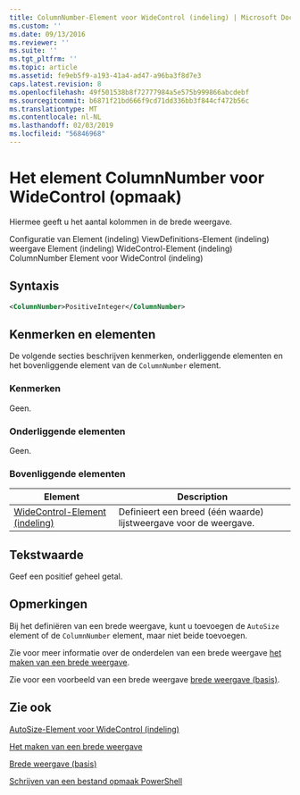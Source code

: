 ```yaml
---
title: ColumnNumber-Element voor WideControl (indeling) | Microsoft Docs
ms.custom: ''
ms.date: 09/13/2016
ms.reviewer: ''
ms.suite: ''
ms.tgt_pltfrm: ''
ms.topic: article
ms.assetid: fe9eb5f9-a193-41a4-ad47-a96ba3f8d7e3
caps.latest.revision: 8
ms.openlocfilehash: 49f501538b8f72777984a5e575b999866abcdebf
ms.sourcegitcommit: b6871f21bd666f9cd71dd336bb3f844cf472b56c
ms.translationtype: MT
ms.contentlocale: nl-NL
ms.lasthandoff: 02/03/2019
ms.locfileid: "56846968"
---
```

# <a name="columnnumber-element-for-widecontrol-format"></a>Het element ColumnNumber voor WideControl (opmaak)

Hiermee geeft u het aantal kolommen in de brede weergave.

Configuratie van Element (indeling) ViewDefinitions-Element (indeling) weergave Element (indeling) WideControl-Element (indeling) ColumnNumber Element voor WideControl (indeling)

## <a name="syntax"></a>Syntaxis

```xml
<ColumnNumber>PositiveInteger</ColumnNumber>
```

## <a name="attributes-and-elements"></a>Kenmerken en elementen

De volgende secties beschrijven kenmerken, onderliggende elementen en het bovenliggende element van de `ColumnNumber` element.

### <a name="attributes"></a>Kenmerken

Geen.

### <a name="child-elements"></a>Onderliggende elementen

Geen.

### <a name="parent-elements"></a>Bovenliggende elementen

|Element|Description|
|-------------|-----------------|
|[WideControl-Element (indeling)](./widecontrol-element-format.md)|Definieert een breed (één waarde) lijstweergave voor de weergave.|

## <a name="text-value"></a>Tekstwaarde

Geef een positief geheel getal.

## <a name="remarks"></a>Opmerkingen

Bij het definiëren van een brede weergave, kunt u toevoegen de `AutoSize` element of de `ColumnNumber` element, maar niet beide toevoegen.

Zie voor meer informatie over de onderdelen van een brede weergave [het maken van een brede weergave](./creating-a-wide-view.md).

Zie voor een voorbeeld van een brede weergave [brede weergave (basis)](./wide-view-basic.md).

## <a name="see-also"></a>Zie ook

[AutoSize-Element voor WideControl (indeling)](./autosize-element-for-widecontrol-format.md)

[Het maken van een brede weergave](./creating-a-wide-view.md)

[Brede weergave (basis)](./wide-view-basic.md)

[Schrijven van een bestand opmaak PowerShell](./writing-a-powershell-formatting-file.md)
